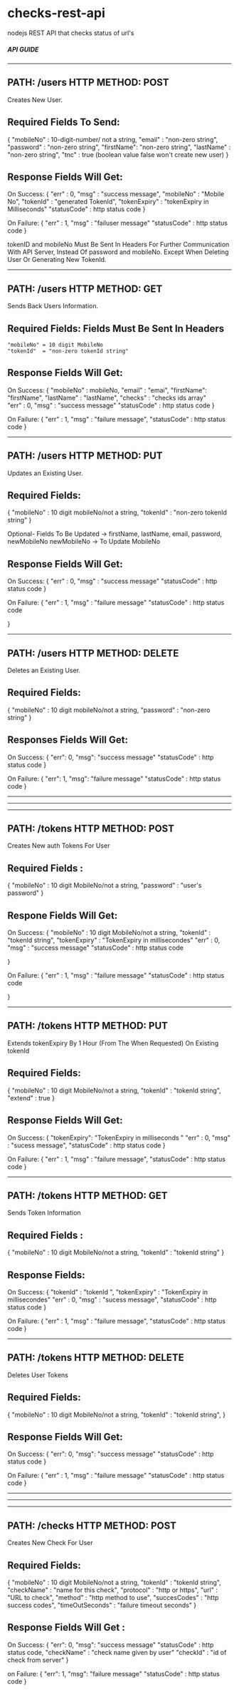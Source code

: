 # checks-rest-api
nodejs REST API that checks status of url's 

##### API GUIDE #####

--------------------------------------------------------------------
PATH: /users             HTTP METHOD: POST
--------------------------------------------------------------------
Creates New User.

Required Fields To Send:
---
{
    "mobileNo" : 10-digit-number/ not a string,
    "email"    : "non-zero string",
    "password" : "non-zero string",
    "firstName": "non-zero string",
    "lastName" : "non-zero string",
    "tnc"      :  true  (boolean value false won't create new user)
}


Response Fields Will Get:
---
On Success:
{
    "err"         : 0,
    "msg"         : "success message",
    "mobileNo"    : "Mobile No",
    "tokenId"     : "generated TokenId",
    "tokenExpiry" : "tokenExpiry in Milliseconds"
    "statusCode"  : http status code
}

On Failure:
{
    "err"         : 1,
    "msg"         : "failuser message"
    "statusCode"  : http status code
}

tokenID and mobileNo Must Be Sent In Headers For Further Communication With API Server, Instead Of password and mobileNo. Except When Deleting User Or Generating New TokenId.


--------------------------------------------------------------------
PATH: /users                HTTP METHOD: GET
--------------------------------------------------------------------
Sends Back Users Information.

Required Fields: Fields Must Be Sent In Headers
---
    "mobileNo" = 10 digit MobileNo
    "tokenId"  = "non-zero tokenId string"



Response Fields Will Get:
---
On Success:
{
    "mobileNo" : mobileNo,
    "email"    : "emai",
    "firstName": "firstName",
    "lastName" : "lastName",
    "checks"   : "checks ids array"     
    "err"      : 0,
    "msg"      : "success message"
    "statusCode" : http status code
}

On Failure:
{
    "err"        : 1,
    "msg"        : "failure message",
    "statusCode" : http status code
}


-------------------------------------------------------------------
PATH: /users                HTTP METHOD: PUT
--------------------------------------------------------------------
Updates an Existing User.

Required Fields: 
---
{
    "mobileNo" : 10 digit mobileNo/not a string,
    "tokenId"  : "non-zero tokenId string"
}

Optional- Fields To Be Updated -> firstName, lastName, email, password, newMobileNo 
newMobileNo -> To Update MobileNo

Response Fields Will Get:
---
On Success:
{
    "err" : 0,
    "msg" : "success message"
    "statusCode" : http status code
}

On Failure:
{
    "err" : 1,
    "msg" : "failure message"
    "statusCode" : http status code

}


-------------------------------------------------------------------
PATH: /users                HTTP METHOD: DELETE
--------------------------------------------------------------------
Deletes an Existing User.

Required Fields: 
---
{
    "mobileNo" : 10 digit mobileNo/not a string,
    "password" : "non-zero string"
} 

Responses Fields Will Get:
---
On Success:
{
    "err": 0,
    "msg": "success message"
    "statusCode" : http status code
}

On Failure: 
{
    "err": 1,
    "msg": "failure message"
    "statusCode" : http status code
}


--------------------------------------------------------------------------------------------------
--------------------------------------------------------------------------------------------------


-------------------------------------------------------------------
PATH: /tokens                HTTP METHOD: POST
--------------------------------------------------------------------
Creates New auth Tokens For User

Required Fields : 
---
{
    "mobileNo" : 10 digit MobileNo/not a string,
    "password" : "user's password"
}

Respone Fields Will Get:
---
On Success: 
{
    "mobileNo"    : 10 digit MobileNo/not a string,
    "tokenId"     : "tokenId string",
    "tokenExpiry" : "TokenExpiry in millisecondes"
    "err"         : 0,
    "msg"         : "success message"
    "statusCode" : http status code

}

On Failure:
{
    "err" : 1,
    "msg" : "failure message"
    "statusCode" : http status code

}


-------------------------------------------------------------------
PATH: /tokens                HTTP METHOD: PUT
--------------------------------------------------------------------
Extends tokenExpiry By 1 Hour (From The When Requested) On Existing tokenId

Required Fields:
---
{
    "mobileNo"    : 10 digit MobileNo/not a string,
    "tokenId"     : "tokenId string",
    "extend"      : true
}

Response Fields Will Get:
---
On Success:
{
    "tokenExpiry": "TokenExpiry in milliseconds "
    "err"        : 0,
    "msg"        : "sucess message",
    "statusCode" : http status code
}

On Failure:
{
    "err"        : 1,
    "msg"        : "failure message",
    "statusCode" : http status code
}


-------------------------------------------------------------------
PATH: /tokens                HTTP METHOD: GET
--------------------------------------------------------------------
Sends Token Information 

Required Fields :
---
{
    "mobileNo"    : 10 digit MobileNo/not a string,
    "tokenId"     : "tokenId string"
}

Response Fields:
---
On Success:
{
    "tokenId"     : "tokenId ",
    "tokenExpiry" : "TokenExpiry in millisecondes"
    "err"         : 0,
    "msg"         : "sucess message",
    "statusCode"  : http status code
}

On Failure:
{
    "err"        : 1,
    "msg"        : "failure message",
    "statusCode" : http status code
}






-------------------------------------------------------------------
PATH: /tokens                HTTP METHOD: DELETE
--------------------------------------------------------------------
Deletes User Tokens

Required Fields:
---
{
    "mobileNo"    : 10 digit MobileNo/not a string,
    "tokenId"     : "tokenId string",
}

Response Fields Will Get:
---
On Success:
{
    "err": 0,
    "msg": "success message"
    "statusCode" : http status code
}

On Failure:
{
    "err" : 1,
    "msg" : "failure message"
    "statusCode" : http status code
}


--------------------------------------------------------------------------------------------------
--------------------------------------------------------------------------------------------------


-------------------------------------------------------------------
PATH: /checks               HTTP METHOD: POST
--------------------------------------------------------------------
Creates New Check For User

Required Fields:
---
{
    "mobileNo"       : 10 digit MobileNo/not a string,
    "tokenId"        : "tokenId string",
    "checkName"      : "name for this check",
    "protocol"       : "http or https",
    "url"            : "URL to check",
    "method"         : "http method to use",
    "succesCodes"    : "http success codes",
    "timeOutSeconds" : "failure timeout seconds"
}

Response Fields Will Get :
---
On Success:
{
    "err": 0,
    "msg": "success message"
    "statusCode" : http status code,
    "checkName"  : "check name given by user"
    "checkId"    : "id of check from server"
}

on Failure:
{
    "err": 1,
    "msg": "failure message"
    "statusCode" : http status code
}

